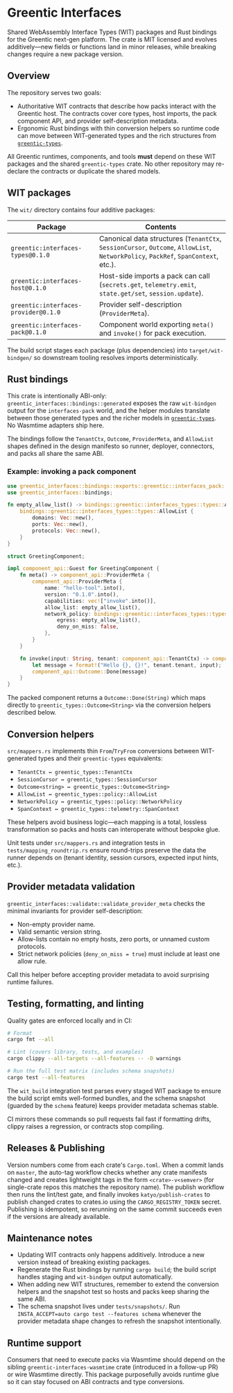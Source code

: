 # Greentic Interfaces

Shared WebAssembly Interface Types (WIT) packages and Rust bindings for the Greentic next-gen platform. The crate is MIT licensed and evolves additively—new fields or functions land in minor releases, while breaking changes require a new package version.

## Overview

The repository serves two goals:

- Authoritative WIT contracts that describe how packs interact with the Greentic host. The contracts cover core types, host imports, the pack component API, and provider self-description metadata.
- Ergonomic Rust bindings with thin conversion helpers so runtime code can move between WIT-generated types and the rich structures from [`greentic-types`](../greentic-types).

All Greentic runtimes, components, and tools **must** depend on these WIT packages and the shared `greentic-types` crate. No other repository may re-declare the contracts or duplicate the shared models.

## WIT packages

The `wit/` directory contains four additive packages:

| Package | Contents |
|---------|----------|
| `greentic:interfaces-types@0.1.0` | Canonical data structures (`TenantCtx`, `SessionCursor`, `Outcome`, `AllowList`, `NetworkPolicy`, `PackRef`, `SpanContext`, etc.). |
| `greentic:interfaces-host@0.1.0`  | Host-side imports a pack can call (`secrets.get`, `telemetry.emit`, `state.get/set`, `session.update`). |
| `greentic:interfaces-provider@0.1.0` | Provider self-description (`ProviderMeta`). |
| `greentic:interfaces-pack@0.1.0` | Component world exporting `meta()` and `invoke()` for pack execution.

The build script stages each package (plus dependencies) into `target/wit-bindgen/` so downstream tooling resolves imports deterministically.

## Rust bindings

This crate is intentionally ABI-only: `greentic_interfaces::bindings::generated` exposes the raw `wit-bindgen` output for the `interfaces-pack` world, and the helper modules translate between those generated types and the richer models in [`greentic-types`](../greentic-types). No Wasmtime adapters ship here.

The bindings follow the `TenantCtx`, `Outcome`, `ProviderMeta`, and `AllowList` shapes defined in the design manifesto so runner, deployer, connectors, and packs all share the same ABI.

### Example: invoking a pack component

```rust
use greentic_interfaces::bindings::exports::greentic::interfaces_pack::component_api;
use greentic_interfaces::bindings;

fn empty_allow_list() -> bindings::greentic::interfaces_types::types::AllowList {
    bindings::greentic::interfaces_types::types::AllowList {
        domains: Vec::new(),
        ports: Vec::new(),
        protocols: Vec::new(),
    }
}

struct GreetingComponent;

impl component_api::Guest for GreetingComponent {
    fn meta() -> component_api::ProviderMeta {
        component_api::ProviderMeta {
            name: "hello-tool".into(),
            version: "0.1.0".into(),
            capabilities: vec!["invoke".into()],
            allow_list: empty_allow_list(),
            network_policy: bindings::greentic::interfaces_types::types::NetworkPolicy {
                egress: empty_allow_list(),
                deny_on_miss: false,
            },
        }
    }

    fn invoke(input: String, tenant: component_api::TenantCtx) -> component_api::Outcome {
        let message = format!("Hello {}, {}!", tenant.tenant, input);
        component_api::Outcome::Done(message)
    }
}
```

The packed component returns a `Outcome::Done(String)` which maps directly to `greentic_types::Outcome<String>` via the conversion helpers described below.

## Conversion helpers

`src/mappers.rs` implements thin `From`/`TryFrom` conversions between WIT-generated types and their `greentic-types` equivalents:

- `TenantCtx ↔ greentic_types::TenantCtx`
- `SessionCursor ↔ greentic_types::SessionCursor`
- `Outcome<string> ↔ greentic_types::Outcome<String>`
- `AllowList ↔ greentic_types::policy::AllowList`
- `NetworkPolicy ↔ greentic_types::policy::NetworkPolicy`
- `SpanContext ↔ greentic_types::telemetry::SpanContext`

These helpers avoid business logic—each mapping is a total, lossless transformation so packs and hosts can interoperate without bespoke glue.

Unit tests under `src/mappers.rs` and integration tests in `tests/mapping_roundtrip.rs` ensure round-trips preserve the data the runner depends on (tenant identity, session cursors, expected input hints, etc.).

## Provider metadata validation

`greentic_interfaces::validate::validate_provider_meta` checks the minimal invariants for provider self-description:

- Non-empty provider name.
- Valid semantic version string.
- Allow-lists contain no empty hosts, zero ports, or unnamed custom protocols.
- Strict network policies (`deny_on_miss = true`) must include at least one allow rule.

Call this helper before accepting provider metadata to avoid surprising runtime failures.

## Testing, formatting, and linting

Quality gates are enforced locally and in CI:

```bash
# Format
cargo fmt --all

# Lint (covers library, tests, and examples)
cargo clippy --all-targets --all-features -- -D warnings

# Run the full test matrix (includes schema snapshots)
cargo test --all-features
```

The `wit_build` integration test parses every staged WIT package to ensure the build script emits well-formed bundles, and the schema snapshot (guarded by the `schema` feature) keeps provider metadata schemas stable.

CI mirrors these commands so pull requests fail fast if formatting drifts, clippy raises a regression, or contracts stop compiling.

## Releases & Publishing

Version numbers come from each crate's `Cargo.toml`. When a commit lands on `master`, the auto-tag workflow checks whether any crate manifests changed and creates lightweight tags in the form `<crate>-v<semver>` (for single-crate repos this matches the repository name). The publish workflow then runs the lint/test gate, and finally invokes `katyo/publish-crates` to publish changed crates to crates.io using the `CARGO_REGISTRY_TOKEN` secret. Publishing is idempotent, so rerunning on the same commit succeeds even if the versions are already available.

## Maintenance notes

- Updating WIT contracts only happens additively. Introduce a new version instead of breaking existing packages.
- Regenerate the Rust bindings by running `cargo build`; the build script handles staging and `wit-bindgen` output automatically.
- When adding new WIT structures, remember to extend the conversion helpers and the snapshot test so hosts and packs keep sharing the same ABI.
- The schema snapshot lives under `tests/snapshots/`. Run `INSTA_ACCEPT=auto cargo test --features schema` whenever the provider metadata shape changes to refresh the snapshot intentionally.

## Runtime support

Consumers that need to execute packs via Wasmtime should depend on the sibling `greentic-interfaces-wasmtime` crate (introduced in a follow-up PR) or wire Wasmtime directly. This package purposefully avoids runtime glue so it can stay focused on ABI contracts and type conversions.
